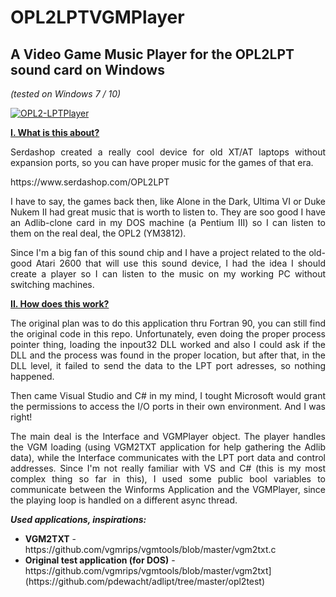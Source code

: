 # OPL2LPTVGMPlayer
<h2>A Video Game Music Player for the OPL2LPT sound card on Windows</h2>
<p><i>(tested on Windows 7 / 10)</i></p>
<a href="https://ibb.co/sKwYjFw"><img src="https://i.ibb.co/k48CKh8/OPL2-LPTPlayer.png" alt="OPL2-LPTPlayer" border="0"></a>
<p><b><u>I. What is this about?</u></b></p>

<p align = "justify" >Serdashop created a really cool device for old XT/AT laptops without expansion ports, so you can have proper music for the games of that era.</p>
https://www.serdashop.com/OPL2LPT
<p align = "justify" >I have to say, the games back then, like Alone in the Dark, Ultima VI or Duke Nukem II had great music that is worth to listen to. They are soo good I have an Adlib-clone card in my DOS machine (a Pentium III) so I can listen to them on the real deal, the OPL2 (YM3812).</p>

<p align = "justify" >Since I'm a big fan of this sound chip and I have a project related to the old-good Atari 2600 that will use this sound device, I had the idea I should create a player so I can listen to the music on my working PC without switching machines.</p>

<p><b><u>II. How does this work?</u></b></p>
<p align = "justify" >The original plan was to do this application thru Fortran 90, you can still find the original code in this repo. Unfortunately, even doing the proper process pointer thing, loading the inpout32 DLL worked and also I could ask if the DLL and the process was found in the proper location, but after that, in the DLL level, it failed to send the data to the LPT port adresses, so nothing happened.</p>
<p align = "justify" >Then came Visual Studio and C# in my mind, I tought Microsoft would grant the permissions to access the I/O ports in their own environment. And I was right!</p>

<p align = "justify" >The main deal is the Interface and VGMPlayer object. The player handles the VGM loading (using VGM2TXT application for help gathering the Adlib data), while the Interface communicates with the LPT port data and control addresses. Since I'm not really familiar with VS and C# (this is my most complex thing so far in this), I used some public bool variables to communicate between the Winforms Application and the VGMPlayer, since the playing loop is handled on a different async thread. </p>

<b><i>Used applications, inspirations:</i></b>
<ul>
<li><b>VGM2TXT</b> - https://github.com/vgmrips/vgmtools/blob/master/vgm2txt.c</li>
<li><b>Original test application (for DOS)</b> - https://github.com/vgmrips/vgmtools/blob/master/vgm2txt](https://github.com/pdewacht/adlipt/tree/master/opl2test)</li>
<ul>
